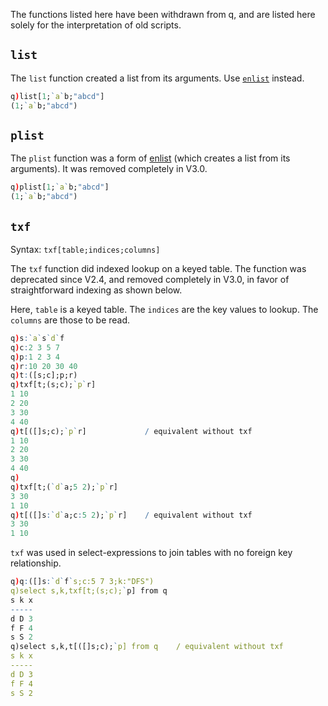 The functions listed here have been withdrawn from q, and are listed here solely for the interpretation of old scripts. 


## `list`

The `list` function created a list from its arguments. Use [`enlist`](../ref/enlist.md) instead.
```q
q)list[1;`a`b;"abcd"]
(1;`a`b;"abcd")
```



## `plist`

The `plist` function was a form of [enlist](../ref/enlist.md) (which creates a list from its arguments). It was removed completely in V3.0.
```q
q)plist[1;`a`b;"abcd"]
(1;`a`b;"abcd")
```


## `txf`

Syntax: `txf[table;indices;columns]`

The `txf` function did indexed lookup on a keyed table. The function was deprecated since V2.4, and removed completely in V3.0, in favor of straightforward indexing as shown below.

Here, `table` is a keyed table. The `indices` are the key values to lookup. The `columns` are those to be read.
```q
q)s:`a`s`d`f
q)c:2 3 5 7
q)p:1 2 3 4
q)r:10 20 30 40
q)t:([s;c];p;r)
q)txf[t;(s;c);`p`r]
1 10
2 20
3 30
4 40
q)t[([]s;c);`p`r]             / equivalent without txf
1 10
2 20
3 30
4 40
q)
q)txf[t;(`d`a;5 2);`p`r]
3 30
1 10
q)t[([]s:`d`a;c:5 2);`p`r]    / equivalent without txf
3 30
1 10
```
`txf` was used in select-expressions to join tables with no foreign key relationship.
```q
q)q:([]s:`d`f`s;c:5 7 3;k:"DFS")
q)select s,k,txf[t;(s;c);`p] from q
s k x
-----
d D 3
f F 4
s S 2
q)select s,k,t[([]s;c);`p] from q    / equivalent without txf
s k x
-----
d D 3
f F 4
s S 2
```


